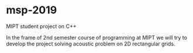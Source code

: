 # msp-2019
MIPT student project on C++

In the frame of 2nd semester course of programming at MIPT we will try to develop the project solving acoustic problem on 2D rectangular grids.
